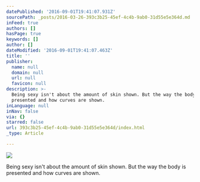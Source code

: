 ```yaml
---
datePublished: '2016-09-01T19:41:07.931Z'
sourcePath: _posts/2016-03-26-393c3b25-45ef-4c4b-9ab0-31d55e5e364d.md
inFeed: true
authors: []
hasPage: true
keywords: []
author: []
dateModified: '2016-09-01T19:41:07.463Z'
title: ''
publisher:
  name: null
  domain: null
  url: null
  favicon: null
description: >-
  Being sexy isn't about the amount of skin shown. But the way the body is
  presented and how curves are shown.
inLanguage: null
inNav: false
via: {}
starred: false
url: 393c3b25-45ef-4c4b-9ab0-31d55e5e364d/index.html
_type: Article

---
```

![](https://s3-us-west-2.amazonaws.com/the-grid-img/p/acbaa46b87e7cb2ec7bac1a185347d67c9a8583f.jpg)

Being sexy isn't about the amount of skin shown. But the way the body is presented and how curves are shown.